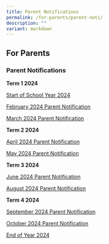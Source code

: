 ```yaml
---
title: Parent Notifications
permalink: /for-parents/parent-noti/
description: ""
variant: markdown
---
```

## For Parents

### Parent Notifications

**Term 1 2024**

[Start of School Year 2024](/files/Start_of_School_Year_2024.pdf)

[February 2024 Parent Notification](/files/1_Feb_2024_PN.pdf)

[March 2024 Parent Notification](/files/1_Mar_2024_PN.pdf)

**Term 2 2024**

[April 2024 Parent Notification](/files/1_April_2024_PN.pdf)

[May 2024 Parent Notification](/files/2_May_2024_PN.pdf)

**Term 3 2024**

[June 2024 Parent Notification](/files/21_June_PN.pdf)

[August 2024 Parent Notification](/files/2024/1_Aug_2024_PN.pdf)

**Term 4 2024**

[September 2024 Parent Notification](/files/2024/9_Sep_2024_PN.pdf)

[October 2024 Parent Notification](/files/3_Oct_2024_PN.pdf)

[End of Year 2024](/files/1_Nov_2024_PN_EOY.pdf)